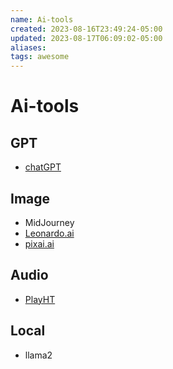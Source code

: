 ```yaml
---
name: Ai-tools
created: 2023-08-16T23:49:24-05:00
updated: 2023-08-17T06:09:02-05:00
aliases: 
tags: awesome
---
```

# Ai-tools

## GPT

- [chatGPT](https://chat.openai.com/)

## Image

- MidJourney
- [Leonardo.ai](Leonardo.ai)
- [pixai.ai](https://pixai.art/)

## Audio

- [PlayHT](https://play.ht/)

## Local

- llama2